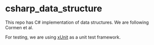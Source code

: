 # csharp_data_structure

This repo has C\# implementation of data structures. We are following Cormen et
al. 

For testing, we are using [xUnit](https://xunit.net/docs/comparisons)  as a unit test framework. 